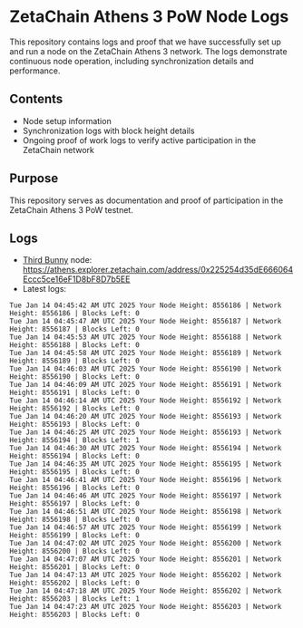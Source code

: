 # ZetaChain Athens 3 PoW Node Logs
This repository contains logs and proof that we have successfully set up and run a node on the ZetaChain Athens 3 network. The logs demonstrate continuous node operation, including synchronization details and performance.

## Contents
- Node setup information
- Synchronization logs with block height details
- Ongoing proof of work logs to verify active participation in the ZetaChain network

## Purpose
This repository serves as documentation and proof of participation in the ZetaChain Athens 3 PoW testnet.

## Logs

- [Third Bunny](https://thirdbunny.xyz/) node: https://athens.explorer.zetachain.com/address/0x225254d35dE666064Eccc5ce16eF1D8bF8D7b5EE
- Latest logs:
```
Tue Jan 14 04:45:42 AM UTC 2025 Your Node Height: 8556186 | Network Height: 8556186 | Blocks Left: 0
Tue Jan 14 04:45:47 AM UTC 2025 Your Node Height: 8556187 | Network Height: 8556187 | Blocks Left: 0
Tue Jan 14 04:45:53 AM UTC 2025 Your Node Height: 8556188 | Network Height: 8556188 | Blocks Left: 0
Tue Jan 14 04:45:58 AM UTC 2025 Your Node Height: 8556189 | Network Height: 8556189 | Blocks Left: 0
Tue Jan 14 04:46:03 AM UTC 2025 Your Node Height: 8556190 | Network Height: 8556190 | Blocks Left: 0
Tue Jan 14 04:46:09 AM UTC 2025 Your Node Height: 8556191 | Network Height: 8556191 | Blocks Left: 0
Tue Jan 14 04:46:14 AM UTC 2025 Your Node Height: 8556192 | Network Height: 8556192 | Blocks Left: 0
Tue Jan 14 04:46:20 AM UTC 2025 Your Node Height: 8556193 | Network Height: 8556193 | Blocks Left: 0
Tue Jan 14 04:46:25 AM UTC 2025 Your Node Height: 8556193 | Network Height: 8556194 | Blocks Left: 1
Tue Jan 14 04:46:30 AM UTC 2025 Your Node Height: 8556194 | Network Height: 8556194 | Blocks Left: 0
Tue Jan 14 04:46:35 AM UTC 2025 Your Node Height: 8556195 | Network Height: 8556195 | Blocks Left: 0
Tue Jan 14 04:46:41 AM UTC 2025 Your Node Height: 8556196 | Network Height: 8556196 | Blocks Left: 0
Tue Jan 14 04:46:46 AM UTC 2025 Your Node Height: 8556197 | Network Height: 8556197 | Blocks Left: 0
Tue Jan 14 04:46:51 AM UTC 2025 Your Node Height: 8556198 | Network Height: 8556198 | Blocks Left: 0
Tue Jan 14 04:46:57 AM UTC 2025 Your Node Height: 8556199 | Network Height: 8556199 | Blocks Left: 0
Tue Jan 14 04:47:02 AM UTC 2025 Your Node Height: 8556200 | Network Height: 8556200 | Blocks Left: 0
Tue Jan 14 04:47:07 AM UTC 2025 Your Node Height: 8556201 | Network Height: 8556201 | Blocks Left: 0
Tue Jan 14 04:47:13 AM UTC 2025 Your Node Height: 8556202 | Network Height: 8556202 | Blocks Left: 0
Tue Jan 14 04:47:18 AM UTC 2025 Your Node Height: 8556202 | Network Height: 8556203 | Blocks Left: 1
Tue Jan 14 04:47:23 AM UTC 2025 Your Node Height: 8556203 | Network Height: 8556203 | Blocks Left: 0
```
